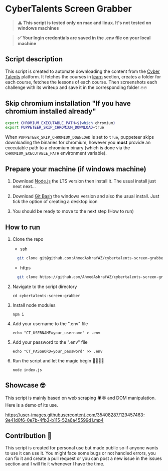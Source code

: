 # CyberTalents Screen Grabber

> **⚠️ This script is tested only on mac and linux. It's not tested on windows machines**

> **✅ Your login credentials are saved in the .env file on your local machine**

## Script description

This script is created to automate downloading the content from the [Cyber Talents](https://cybertalents.com/) platform. It fetches the courses in [learn](https://cybertalents.com/learn) section, creates a folder for each course, fetches the lessons of each course. Then screenshots each challenge with its writeup and save it in the corresponding folder 🔥🔥

## Skip chromium installation "If you have chromium installed already"

```bash
export CHROMIUM_EXECUTABLE_PATH=$(which chromium)
export PUPPETEER_SKIP_CHROMIUM_DOWNLOAD=true
```

When `PUPPETEER_SKIP_CHROMIUM_DOWNLOAD` is set to `true`, puppeteer skips downloading the binaries for chromium, however you **must** provide an executable path to a chromium binary (which is done via the `CHROMIUM_EXECUTABLE_PATH` environment variable).

## Prepare your machine (if windows machine)

1. Download [Node.js](https://nodejs.org/en/) the LTS version then install it. The usual install just next next...

2. Download [Git Bash](https://git-scm.com/downloads) the windows version and also the usual install. Just tick the option of creating a desktop icon

3. You should be ready to move to the next step (How to run)

## How to run

1.  Clone the repo

    - ssh

    ```bash
      git clone git@github.com:AhmedAshrafAZ/cybertalents-screen-grabber.git
    ```

    - https

    ```bash
      git clone https://github.com/AhmedAshrafAZ/cybertalents-screen-grabber.git
    ```

2.  Navigate to the script directory

    ```
    cd cybertalents-screen-grabber
    ```

3.  Install node modules

    ```
    npm i
    ```

4.  Add your username to the ".env" file

    ```
    echo "CT_USERNAME=your_username" > .env
    ```

5.  Add your password to the ".env" file

    ```
    echo "CT_PASSWORD=your_password" >> .env
    ```

6.  Run the script and let the magic begin 🎩🎩🔥🔥
    ```
    node index.js
    ```

## Showcase 🤓

This script is mainly based on web scraping 🕷🕸 and DOM manipulation. Here is a demo of its use.

https://user-images.githubusercontent.com/35408287/129457463-9e41d0f6-0e7b-4fb3-b115-52a6a45599d1.mp4

## Contribution 👀

This script is created for personal use but made public so if anyone wants to use it can use it. You might face some bugs or not handled errors, you can fix it and create a pull request or you can post a new issue in the issues section and I will fix it whenever I have the time.
